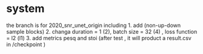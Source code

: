 
# system
the branch is for 2020_snr_unet_origin
including
    1. add (non-up-down sample blocks)
    2. changa duration = 1 (2), batch size = 32 (4) , loss function = l2 (l1)
    3. add metrics pesq and stoi (after test , it will product a result.csv in /checkpoint )
